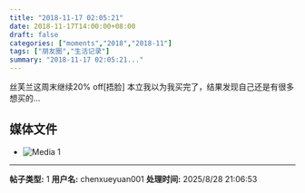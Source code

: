 ```yaml
---
title: "2018-11-17 02:05:21"
date: 2018-11-17T14:00:00+08:00
draft: false
categories: ["moments","2018","2018-11"]
tags: ["朋友圈","生活记录"]
summary: "2018-11-17 02:05:21..."
---
```


丝芙兰这周末继续20% off[捂脸]
本立我以为我买完了，结果发现自己还是有很多想买的…

## 媒体文件

- ![Media 1](/Moments/photos/2018-11-17/201811170205210.jpg)

---

**帖子类型:** 1
**用户名:** chenxueyuan001
**处理时间:** 2025/8/28 21:06:53